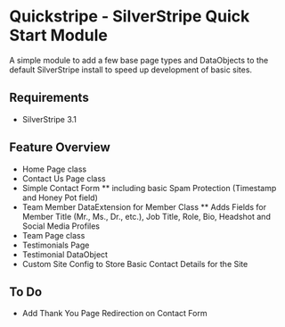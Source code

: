 # Quickstripe - SilverStripe Quick Start Module
A simple module to add a few base page types and DataObjects to the default SilverStripe install to speed up development of basic sites.

## Requirements
* SilverStripe 3.1

## Feature Overview
* Home Page class
* Contact Us Page class
* Simple Contact Form
** including basic Spam Protection (Timestamp and Honey Pot field)
* Team Member DataExtension for Member Class
** Adds Fields for Member Title (Mr., Ms., Dr., etc.), Job Title, Role, Bio, Headshot and Social Media Profiles
* Team Page class
* Testimonials Page
* Testimonial DataObject
* Custom Site Config to Store Basic Contact Details for the Site

## To Do
* Add Thank You Page Redirection on Contact Form